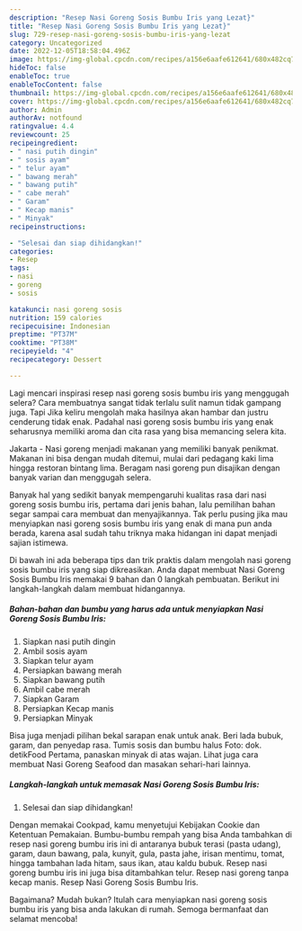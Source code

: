 ```yaml
---
description: "Resep Nasi Goreng Sosis Bumbu Iris yang Lezat}"
title: "Resep Nasi Goreng Sosis Bumbu Iris yang Lezat}"
slug: 729-resep-nasi-goreng-sosis-bumbu-iris-yang-lezat
category: Uncategorized
date: 2022-12-05T18:58:04.496Z
image: https://img-global.cpcdn.com/recipes/a156e6aafe612641/680x482cq70/nasi-goreng-sosis-bumbu-iris-foto-resep-utama.jpg
hideToc: false
enableToc: true
enableTocContent: false
thumbnail: https://img-global.cpcdn.com/recipes/a156e6aafe612641/680x482cq70/nasi-goreng-sosis-bumbu-iris-foto-resep-utama.jpg
cover: https://img-global.cpcdn.com/recipes/a156e6aafe612641/680x482cq70/nasi-goreng-sosis-bumbu-iris-foto-resep-utama.jpg
author: Admin
authorAv: notfound
ratingvalue: 4.4
reviewcount: 25
recipeingredient:
- " nasi putih dingin"
- " sosis ayam"
- " telur ayam"
- " bawang merah"
- " bawang putih"
- " cabe merah"
- " Garam"
- " Kecap manis"
- " Minyak"
recipeinstructions:

- "Selesai dan siap dihidangkan!"
categories:
- Resep
tags:
- nasi
- goreng
- sosis

katakunci: nasi goreng sosis 
nutrition: 159 calories
recipecuisine: Indonesian
preptime: "PT37M"
cooktime: "PT38M"
recipeyield: "4"
recipecategory: Dessert

---
```



Lagi mencari inspirasi resep nasi goreng sosis bumbu iris yang menggugah selera? Cara membuatnya sangat tidak terlalu sulit namun tidak gampang juga. Tapi Jika keliru mengolah maka hasilnya akan hambar dan justru cenderung tidak enak. Padahal nasi goreng sosis bumbu iris yang enak seharusnya memiliki aroma dan cita rasa yang bisa memancing selera kita.


Jakarta - Nasi goreng menjadi makanan yang memiliki banyak penikmat. Makanan ini bisa dengan mudah ditemui, mulai dari pedagang kaki lima hingga restoran bintang lima. Beragam nasi goreng pun disajikan dengan banyak varian dan menggugah selera.

Banyak hal yang sedikit banyak mempengaruhi kualitas rasa dari nasi goreng sosis bumbu iris, pertama dari jenis bahan, lalu pemilihan bahan segar sampai cara membuat dan menyajikannya. Tak perlu pusing jika mau menyiapkan nasi goreng sosis bumbu iris yang enak di mana pun anda berada, karena asal sudah tahu triknya maka hidangan ini dapat menjadi sajian istimewa.


Di bawah ini ada beberapa tips dan trik praktis dalam mengolah nasi goreng sosis bumbu iris yang siap dikreasikan. Anda dapat membuat Nasi Goreng Sosis Bumbu Iris memakai 9 bahan dan 0 langkah pembuatan. Berikut ini langkah-langkah dalam membuat hidangannya.

<!--inarticleads1-->

##### Bahan-bahan dan bumbu yang harus ada untuk menyiapkan Nasi Goreng Sosis Bumbu Iris:

1. Siapkan  nasi putih dingin
1. Ambil  sosis ayam
1. Siapkan  telur ayam
1. Persiapkan  bawang merah
1. Siapkan  bawang putih
1. Ambil  cabe merah
1. Siapkan  Garam
1. Persiapkan  Kecap manis
1. Persiapkan  Minyak


Bisa juga menjadi pilihan bekal sarapan enak untuk anak. Beri lada bubuk, garam, dan penyedap rasa. Tumis sosis dan bumbu halus Foto: dok. detikFood Pertama, panaskan minyak di atas wajan. Lihat juga cara membuat Nasi Goreng Seafood dan masakan sehari-hari lainnya. 

<!--inarticleads2-->

##### Langkah-langkah untuk memasak Nasi Goreng Sosis Bumbu Iris:


1. Selesai dan siap dihidangkan!

Dengan memakai Cookpad, kamu menyetujui Kebijakan Cookie dan Ketentuan Pemakaian. Bumbu-bumbu rempah yang bisa Anda tambahkan di resep nasi goreng bumbu iris ini di antaranya bubuk terasi (pasta udang), garam, daun bawang, pala, kunyit, gula, pasta jahe, irisan mentimu, tomat, hingga tambahan lada hitam, saus ikan, atau kaldu bubuk. Resep nasi goreng bumbu iris ini juga bisa ditambahkan telur. Resep nasi goreng tanpa kecap manis. Resep Nasi Goreng Sosis Bumbu Iris. 

Bagaimana? Mudah bukan? Itulah cara menyiapkan nasi goreng sosis bumbu iris yang bisa anda lakukan di rumah. Semoga bermanfaat dan selamat mencoba!
